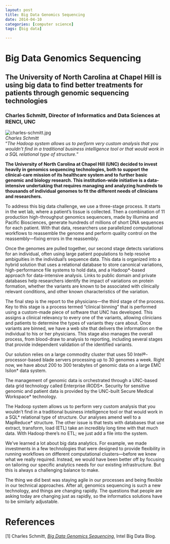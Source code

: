 ```yaml
---
layout: post
title: Big Data Genomics Sequencing
date: 2014-04-10
categories: [computer science]
tags: [big data]

---
```


Big Data Genomics Sequencing
============================

The University of North Carolina at Chapel Hill is using big data to find better treatments for patients through genomic sequencing technologies
------------------------------------------------------------------------------------------------------------------------------------------------

### Charles Schmitt, Director of Informatics and Data Sciences at RENCI, UNC

![charles-schmitt.jpg](http://sungsoo.github.com/images/charles-schmitt.jpg)  
*Charles Schmitt*  
“*The Hadoop system allows us to perform very custom analysis that you wouldn’t find in a traditional business intelligence tool or that would work in a SQL relational type of structure.*”

**The University of North Carolina at Chapel Hill (UNC) decided to
invest heavily in genomics sequencing technologies, both to support the
clinical-care mission of its healthcare system and to further basic
genomic and biology research. This institution-wide initiative is a
data-intensive undertaking that requires managing and analyzing hundreds
to thousands of individual genomes to fit the different needs of
clinicians and researchers.**

To address this big data challenge, we use a three-stage process. It
starts in the wet lab, where a patient’s tissue is collected. Then a
combination of 11 production high-throughput genomics sequencers, made
by Illumina and Pacific Biosciences, generate hundreds of millions of
short DNA sequences for each patient. With that data, researchers use
parallelized computational workflows to reassemble the genome and
perform quality control on the reassembly—fixing errors in the
reassembly.

Once the genomes are pulled together, our second stage detects
variations for an individual, often using large patient populations to
help resolve ambiguities in the individual’s sequence data. This data is
organized into a hybrid solution that uses a relational database to
store canonical variations, high-performance file systems to hold data,
and a Hadoop\*-based approach for data-intensive analysis. Links to
public domain and private databases help researchers identify the impact
of variations on protein formation, whether the variants are known to be
associated with clinically relevant conditions, and other known
characteristics of the variation.

The final step is the report to the physicians—the third stage of the
process. Key to this stage is a process termed “clinical binning” that
is performed using a custom-made piece of software that UNC has
developed. This assigns a clinical relevancy to every one of the
variants, allowing clinicians and patients to determine the types of
variants they care about. Once variants are binned, we have a web site
that delivers the information on the individual to his or her
physicians. This stage also manages the overall process, from blood-draw
to analysis to reporting, including several stages that provide
independent validation of the identified variants.

Our solution relies on a large commodity cluster that uses 50
Intel®-processor-based blade servers processing up to 30 genomes a week.
Right now, we have about 200 to 300 terabytes of genomic data on a large
EMC Isilon\* data system.

The management of genomic data is orchestrated through a UNC-based data
grid technology called Enterprise iRODS\*. Security for sensitive
genomic and patient data is provided by the UNC-built Secure Medical
Workspace\* technology.

The Hadoop system allows us to perform very custom analysis that you
wouldn’t find in a traditional business intelligence tool or that would
work in a SQL\* relational type of structure. Our analyses amend well to
a MapReduce\* structure. The other issue is that tests with databases
that use extract, transform, load (ETL) take an incredibly long time
with that much data. With Hadoop there’s no ETL; we just add a file into
the system.

We’ve learned a lot about big data analytics. For example, we made
investments in a few technologies that were designed to provide
flexibility in running workflows on different computational
clusters—before we knew what we really required. Instead, we would have
been better off by focusing on tailoring our specific analytics needs
for our existing infrastructure. But this is always a challenging
balance to make.

The thing we did best was staying agile in our processes and being
flexible in our technical approaches. After all, genomics sequencing is
such a new technology, and things are changing rapidly. The questions
that people are asking today are changing just as rapidly, so the
informatics solutions have to be similarly adjustable.

# References
[1] Charles Schmitt, [*Big Data Genomics Sequencing*](http://www.intel.com/content/www/us/en/big-data/renci-peer-story.html), Intel Big Data Blog.